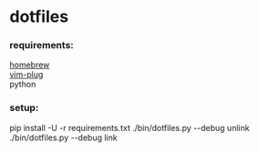 dotfiles
========

### requirements:

[homebrew](https://brew.sh/)  
[vim-plug](https://github.com/junegunn/vim-plug)  
python  


### setup:

pip install -U -r requirements.txt
./bin/dotfiles.py --debug unlink
./bin/dotfiles.py --debug link
